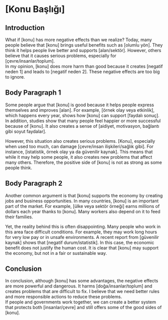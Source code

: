 # [Konu Başlığı]

## Introduction

What if [konu] has more negative effects than we realize? Today, many people believe that [konu] brings useful benefits such as [olumlu yön]. They think it helps people live better and supports [alan/sektör]. However, others believe that it causes serious problems, especially for [çevre/insanlar/toplum].  
In my opinion, [konu] does more harm than good because it creates [negatif neden 1] and leads to [negatif neden 2]. These negative effects are too big to ignore.

## Body Paragraph 1

Some people argue that [konu] is good because it helps people express themselves and improves [alan]. For example, [örnek olay veya etkinlik], which happens every year, shows how [konu] can support [faydalı sonuç]. In addition, studies show that many people feel happier or more successful because of [konu]. It also creates a sense of [aidiyet, motivasyon, bağlantı gibi soyut faydalar].  

However, this situation also creates serious problems. [Konu], especially when used too much, can damage [çevre/insan ilişkileri/sağlık gibi]. For instance, [istatistik, örnek olay ya da güvenilir kaynak]. This means that while it may help some people, it also creates new problems that affect many others. Therefore, the positive side of [konu] is not as strong as some people think.

## Body Paragraph 2

Another common argument is that [konu] supports the economy by creating jobs and business opportunities. In many countries, [konu] is an important part of the market. For example, [ülke veya sektör örneği] earns millions of dollars each year thanks to [konu]. Many workers also depend on it to feed their families.  

Yet, the reality behind this is often disappointing. Many people who work in this area face difficult conditions. For example, they may work long hours for very low pay or in unsafe environments. A recent report from [güvenilir kaynak] shows that [negatif durum/istatistik]. In this case, the economic benefit does not justify the human cost. It is clear that [konu] may support the economy, but not in a fair or sustainable way.

## Conclusion

In conclusion, although [konu] has some advantages, the negative effects are more powerful and dangerous. It harms [doğa/insanlar/toplum] and creates problems that are difficult to fix. I believe that we need better rules and more responsible actions to reduce these problems.  
If people and governments work together, we can create a better system that protects both [insanlar/çevre] and still offers some of the good sides of [konu].

